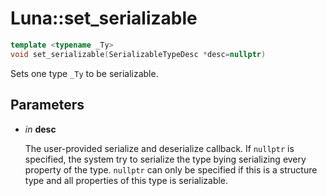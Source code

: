 # Luna::set_serializable

```c++
template <typename _Ty>
void set_serializable(SerializableTypeDesc *desc=nullptr)
```

Sets one type `_Ty` to be serializable. 

## Parameters
* *in* **desc**

    The user-provided serialize and deserialize callback. If `nullptr` is specified, the system try to serialize the type bying serializing every property of the type. `nullptr` can only be specified if this is a structure type and all properties of this type is serializable. 

